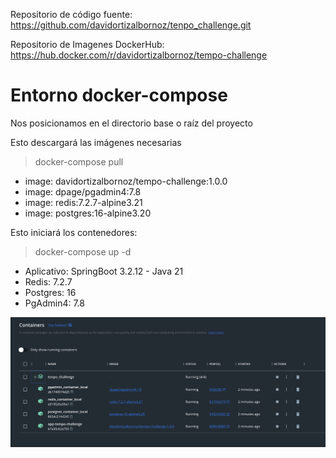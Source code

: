 


Repositorio de código fuente:
https://github.com/davidortizalbornoz/tenpo_challenge.git

Repositorio de Imagenes DockerHub:
https://hub.docker.com/r/davidortizalbornoz/tempo-challenge



# Entorno docker-compose

Nos posicionamos en el directorio base o raíz del proyecto

Esto descargará las imágenes necesarias
>docker-compose pull

* image: davidortizalbornoz/tempo-challenge:1.0.0
* image: dpage/pgadmin4:7.8
* image: redis:7.2.7-alpine3.21
* image: postgres:16-alpine3.20


Esto iniciará los contenedores:
>docker-compose up -d
* Aplicativo: SpringBoot 3.2.12 - Java 21
* Redis: 7.2.7
* Postgres: 16
* PgAdmin4: 7.8

![](./img/mycontainers.jpg)


